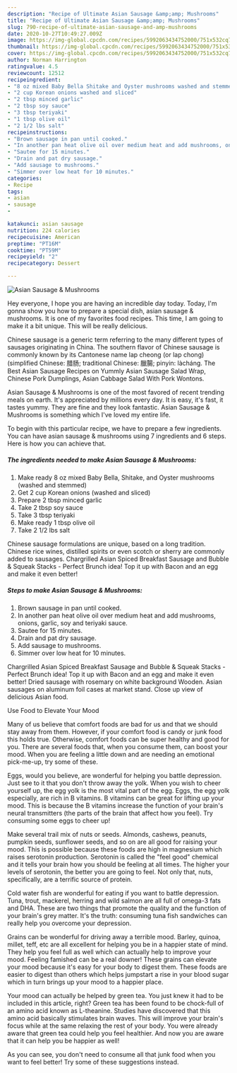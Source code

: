 ```yaml
---
description: "Recipe of Ultimate Asian Sausage &amp;amp; Mushrooms"
title: "Recipe of Ultimate Asian Sausage &amp;amp; Mushrooms"
slug: 790-recipe-of-ultimate-asian-sausage-and-amp-mushrooms
date: 2020-10-27T10:49:27.009Z
image: https://img-global.cpcdn.com/recipes/5992063434752000/751x532cq70/asian-sausage-mushrooms-recipe-main-photo.jpg
thumbnail: https://img-global.cpcdn.com/recipes/5992063434752000/751x532cq70/asian-sausage-mushrooms-recipe-main-photo.jpg
cover: https://img-global.cpcdn.com/recipes/5992063434752000/751x532cq70/asian-sausage-mushrooms-recipe-main-photo.jpg
author: Norman Harrington
ratingvalue: 4.5
reviewcount: 12512
recipeingredient:
- "8 oz mixed Baby Bella Shitake and Oyster mushrooms washed and stemmed"
- "2 cup Korean onions washed and sliced"
- "2 tbsp minced garlic"
- "2 tbsp soy sauce"
- "3 tbsp teriyaki"
- "1 tbsp olive oil"
- "2 1/2 lbs salt"
recipeinstructions:
- "Brown sausage in pan until cooked."
- "In another pan heat olive oil over medium heat and add mushrooms, onions, garlic, soy and teriyaki sauce."
- "Sautee for 15 minutes."
- "Drain and pat dry sausage."
- "Add sausage to mushrooms."
- "Simmer over low heat for 10 minutes."
categories:
- Recipe
tags:
- asian
- sausage
- 

katakunci: asian sausage  
nutrition: 224 calories
recipecuisine: American
preptime: "PT16M"
cooktime: "PT59M"
recipeyield: "2"
recipecategory: Dessert

---
```



![Asian Sausage &amp; Mushrooms](https://img-global.cpcdn.com/recipes/5992063434752000/751x532cq70/asian-sausage-mushrooms-recipe-main-photo.jpg)

Hey everyone, I hope you are having an incredible day today. Today, I'm gonna show you how to prepare a special dish, asian sausage &amp; mushrooms. It is one of my favorites food recipes. This time, I am going to make it a bit unique. This will be really delicious.

Chinese sausage is a generic term referring to the many different types of sausages originating in China. The southern flavor of Chinese sausage is commonly known by its Cantonese name lap cheong (or lap chong) (simplified Chinese: 腊肠; traditional Chinese: 臘腸; pinyin: làcháng. The Best Asian Sausage Recipes on Yummly Asian Sausage Salad Wrap, Chinese Pork Dumplings, Asian Cabbage Salad With Pork Wontons.

Asian Sausage &amp; Mushrooms is one of the most favored of recent trending meals on earth. It's appreciated by millions every day. It is easy, it's fast, it tastes yummy. They are fine and they look fantastic. Asian Sausage &amp; Mushrooms is something which I've loved my entire life.


To begin with this particular recipe, we have to prepare a few ingredients. You can have asian sausage &amp; mushrooms using 7 ingredients and 6 steps. Here is how you can achieve that.

<!--inarticleads1-->

##### The ingredients needed to make Asian Sausage &amp; Mushrooms:

1. Make ready 8 oz mixed Baby Bella, Shitake, and Oyster mushrooms (washed and stemmed)
1. Get 2 cup Korean onions (washed and sliced)
1. Prepare 2 tbsp minced garlic
1. Take 2 tbsp soy sauce
1. Take 3 tbsp teriyaki
1. Make ready 1 tbsp olive oil
1. Take 2 1/2 lbs salt


Chinese sausage formulations are unique, based on a long tradition. Chinese rice wines, distilled spirits or even scotch or sherry are commonly added to sausages. Chargrilled Asian Spiced Breakfast Sausage and Bubble &amp; Squeak Stacks - Perfect Brunch idea! Top it up with Bacon and an egg and make it even better! 

<!--inarticleads2-->

##### Steps to make Asian Sausage &amp; Mushrooms:

1. Brown sausage in pan until cooked.
1. In another pan heat olive oil over medium heat and add mushrooms, onions, garlic, soy and teriyaki sauce.
1. Sautee for 15 minutes.
1. Drain and pat dry sausage.
1. Add sausage to mushrooms.
1. Simmer over low heat for 10 minutes.


Chargrilled Asian Spiced Breakfast Sausage and Bubble &amp; Squeak Stacks - Perfect Brunch idea! Top it up with Bacon and an egg and make it even better! Dried sausage with rosemary on white background Wooden. Asian sausages on aluminum foil cases at market stand. Close up view of delicious Asian food. 

Use Food to Elevate Your Mood


Many of us believe that comfort foods are bad for us and that we should stay away from them. However, if your comfort food is candy or junk food this holds true. Otherwise, comfort foods can be super healthy and good for you. There are several foods that, when you consume them, can boost your mood. When you are feeling a little down and are needing an emotional pick-me-up, try some of these.

Eggs, would you believe, are wonderful for helping you battle depression. Just see to it that you don't throw away the yolk. When you wish to cheer yourself up, the egg yolk is the most vital part of the egg. Eggs, the egg yolk especially, are rich in B vitamins. B vitamins can be great for lifting up your mood. This is because the B vitamins increase the function of your brain's neural transmitters (the parts of the brain that affect how you feel). Try consuming some eggs to cheer up!

Make several trail mix of nuts or seeds. Almonds, cashews, peanuts, pumpkin seeds, sunflower seeds, and so on are all good for raising your mood. This is possible because these foods are high in magnesium which raises serotonin production. Serotonin is called the "feel good" chemical and it tells your brain how you should be feeling at all times. The higher your levels of serotonin, the better you are going to feel. Not only that, nuts, specifically, are a terrific source of protein.

Cold water fish are wonderful for eating if you want to battle depression. Tuna, trout, mackerel, herring and wild salmon are all full of omega-3 fats and DHA. These are two things that promote the quality and the function of your brain's grey matter. It's the truth: consuming tuna fish sandwiches can really help you overcome your depression. 

Grains can be wonderful for driving away a terrible mood. Barley, quinoa, millet, teff, etc are all excellent for helping you be in a happier state of mind. They help you feel full as well which can actually help to improve your mood. Feeling famished can be a real downer! These grains can elevate your mood because it's easy for your body to digest them. These foods are easier to digest than others which helps jumpstart a rise in your blood sugar which in turn brings up your mood to a happier place.

Your mood can actually be helped by green tea. You just knew it had to be included in this article, right? Green tea has been found to be chock-full of an amino acid known as L-theanine. Studies have discovered that this amino acid basically stimulates brain waves. This will improve your brain's focus while at the same relaxing the rest of your body. You were already aware that green tea could help you feel healthier. And now you are aware that it can help you be happier as well!

As you can see, you don't need to consume all that junk food when you want to feel better! Try  some  of  these  suggestions  instead.

